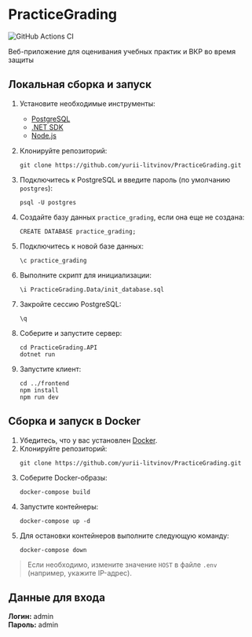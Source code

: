 # PracticeGrading

![GitHub Actions CI](https://github.com/yurii-litvinov/PracticeGrading/actions/workflows/ci.yml/badge.svg)

Веб-приложение для оценивания учебных практик и ВКР во время защиты

## Локальная сборка и запуск

1. Установите необходимые инструменты:
    * [PostgreSQL](https://www.postgresql.org/download/)
    * [.NET SDK](https://dotnet.microsoft.com/en-us/download/dotnet)
    * [Node.js](https://nodejs.org)
2. Клонируйте репозиторий:
   ```shell
   git clone https://github.com/yurii-litvinov/PracticeGrading.git
   ```

3. Подключитесь к PostgreSQL и введите пароль (по умолчанию `postgres`):
   ```shell
   psql -U postgres
   ```
4. Создайте базу данных `practice_grading`, если она еще не создана:
   ```shell
   CREATE DATABASE practice_grading;
   ```
5. Подключитесь к новой базе данных:
   ```shell
   \c practice_grading
   ```
6. Выполните скрипт для инициализации:
   ```shell
   \i PracticeGrading.Data/init_database.sql
   ```
7. Закройте сессию PostgreSQL:
   ```shell
   \q
   ```
8. Соберите и запустите сервер:
   ```shell
   cd PracticeGrading.API
   dotnet run
   ```
9. Запустите клиент:
   ```shell
   cd ../frontend
   npm install
   npm run dev
   ```

## Сборка и запуск в Docker

1. Убедитесь, что у вас установлен [Docker](https://www.docker.com).
2. Клонируйте репозиторий:
   ```shell
   git clone https://github.com/yurii-litvinov/PracticeGrading.git
   ```
3. Соберите Docker-образы:
   ```shell
   docker-compose build
   ```
4. Запустите контейнеры:
   ```shell
   docker-compose up -d
   ```
5. Для остановки контейнеров выполните следующую команду:
   ```shell
   docker-compose down
   ```

> Если необходимо, измените значение `HOST` в файле `.env` (например, укажите IP-адрес).

## Данные для входа

**Логин:** admin  
**Пароль:** admin